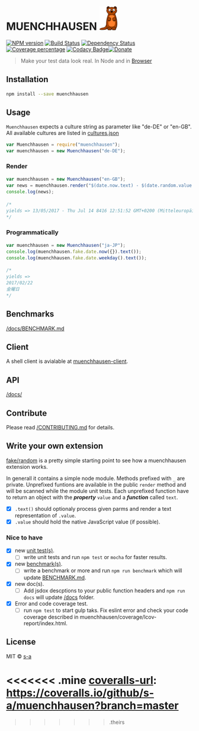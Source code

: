 # MUENCHHAUSEN [![Muenchhausen Logo](/resources/logo-sm.png)](/README.md)

[![NPM version][npm-image]][npm-url] [![Build Status][travis-image]][travis-url] [![Dependency Status][daviddm-image]][daviddm-url] [![Coverage percentage][coveralls-image]][coveralls-url] [![Codacy Badge](https://api.codacy.com/project/badge/Grade/504801d3fc0d4d259a9160cc6b8cf492)](https://www.codacy.com/app/stephanahlf/muenchhausen?utm_source=github.com&utm_medium=referral&utm_content=s-a/muenchhausen&utm_campaign=Badge_Grade)[![Donate](http://s-a.github.io/donate/donate.svg)](http://s-a.github.io/donate/)

> Make your test data look real. In Node and in [Browser](https://s-a.github.io/muenchhausen/)

## Installation

```sh
npm install --save muenchhausen
```

## Usage

`Muenchhausen` expects a culture string as parameter like "de-DE" or "en-GB". All available cultures are listed in [cultures.json](https://github.com/s-a/muenchhausen/blob/master/lib/cultures.json)

```javascript
var Muenchhausen = require("muenchhausen");
var muenchhausen = new Muenchhausen("de-DE");
```

### Render

```javascript
var muenchhausen = new Muenchhausen("en-GB");
var news = muenchhausen.render("$(date.now.text) - $(date.random.value min:20200901)  $(date.random)");
console.log(news);

/*
yields => 13/05/2017 - Thu Jul 14 8416 12:51:52 GMT+0200 (Mitteleuropäische Sommerzeit)  06/00/2784
*/
```

### Programmatically

```javascript
var muenchhausen = new Muenchhausen("ja-JP");
console.log(muenchhausen.fake.date.now({}).text());
console.log(muenchhausen.fake.date.weekday().text());

/*
yields =>
2017/02/22
金曜日
*/
```

## Benchmarks

[/docs/BENCHMARK.md](docs/BENCHMARK.md)

## Client

A shell client is avialable at [muenchhausen-client](https://github.com/s-a/muenchhausen-client).

## API

[/docs/](docs/)

## Contribute

Please read [/CONTRIBUTING.md](CONTRIBUTING.md) for details.

## Write your own extension

[fake/random](https://github.com/s-a/muenchhausen/blob/master/lib/fake/random/index.js) is a pretty simple starting point to see how a muenchhausen extension works.

In generall it contains a simple node module. Methods prefixed with `_` are private. Unprefixed funtions are available in the public `render` method and will be scanned while the module unit tests. Each unprefixed function have to return an object with the **_property_** `value` and a **_function_** called `text`.

-   [x] `.text()` should optionaly process given parms and render a text representation of `.value`.
-   [x] `.value` should hold the native JavaScript value (if possible).

### Nice to have

-   [x] new [unit test(s)](/test/).
    -   [ ] write unit tests and run `npm test` or `mocha` for faster results.
-   [x] new [benchmark(s)](/scripts/benchmark.js).
    -   [ ] write a benchmark or more and run `npm run benchmark` which will update [BENCHMARK.md](/docs/BENCHMARK.md).
-   [x] new doc(s).
    -   [ ] Add jsdox descptions to your public function headers and `npm run docs` will update [/docs](/docs/) folder.
-   [x] Error and code coverage test.
    -   [ ] run `npm test` to start gulp taks. Fix eslint error and check your code coverage described in muenchhausen/coverage/lcov-report/index.html.

## License

MIT © [s-a](https://github.com/s-a)

[npm-image]: https://badge.fury.io/js/muenchhausen.svg

[npm-url]: https://npmjs.org/package/muenchhausen

[travis-image]: https://travis-ci.org/s-a/muenchhausen.svg?branch=master

[travis-url]: https://travis-ci.org/s-a/muenchhausen

[daviddm-image]: https://david-dm.org/s-a/muenchhausen.svg?theme=shields.io

[daviddm-url]: https://david-dm.org/s-a/muenchhausen

[coveralls-image]: https://coveralls.io/repos/github/s-a/muenchhausen/badge.svg?branch=master

[coveralls-url]: https://coveralls.io/github/s-a/muenchhausen?branch=master
<<<<<<< .mine
[coveralls-url]: https://coveralls.io/github/s-a/muenchhausen?branch=master
=======

>>>>>>> .theirs
